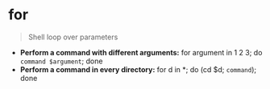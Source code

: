 # for
> Shell loop over parameters
- **Perform a command with different arguments:**
for argument in 1 2 3; do `command $argument`; done
- **Perform a command in every directory:**
for d in *; do (cd $d; `command`); done
